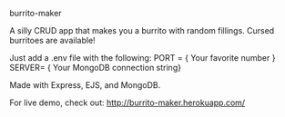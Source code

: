 burrito-maker

A silly CRUD app that makes you a burrito with random fillings. Cursed burritoes are available!

Just add a .env file with the following:
PORT = { Your favorite number }
SERVER= { Your MongoDB connection string}

Made with Express, EJS, and MongoDB.

For live demo, check out: http://burrito-maker.herokuapp.com/
